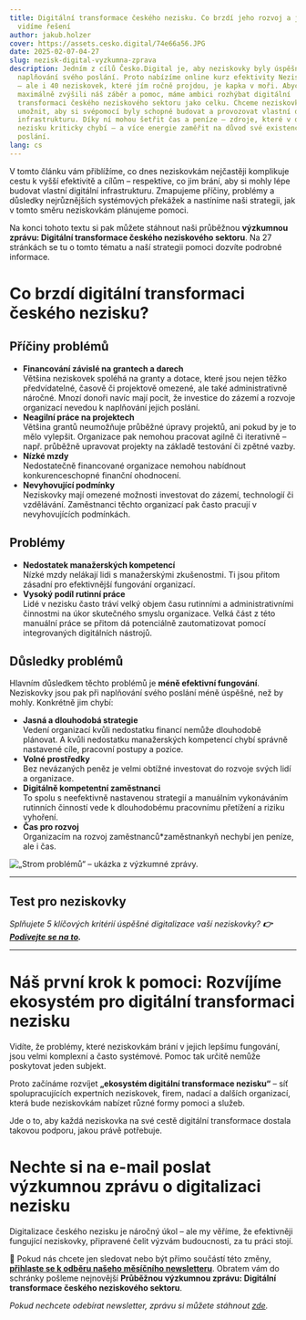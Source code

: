```yaml
---
title: Digitální transformace českého nezisku. Co brzdí jeho rozvoj a jaká
  vidíme řešení
author: jakub.holzer
cover: https://assets.cesko.digital/74e66a56.JPG
date: 2025-02-07-04-27
slug: nezisk-digital-vyzkumna-zprava
description: Jedním z cílů Česko.Digital je, aby neziskovky byly úspěšnější při
  naplňování svého poslání. Proto nabízíme online kurz efektivity Nezisk.Digital
  – ale i 40 neziskovek, které jím ročně projdou, je kapka v moři. Abychom
  maximálně zvýšili náš záběr a pomoc, máme ambici rozhýbat digitální
  transformaci českého neziskového sektoru jako celku. Chceme neziskovkám
  umožnit, aby si svépomocí byly schopné budovat a provozovat vlastní digitální
  infrastrukturu. Díky ní mohou šetřit čas a peníze – zdroje, které v dnešním
  nezisku kriticky chybí – a více energie zaměřit na důvod své existence, své
  poslání.
lang: cs
---
```

V tomto článku vám přiblížíme, co dnes neziskovkám nejčastěji komplikuje cestu k vyšší efektivitě a cílům – respektive, co jim brání, aby si mohly lépe budovat vlastní digitální infrastrukturu. Zmapujeme příčiny, problémy a důsledky nejrůznějších systémových překážek a nastíníme naši strategii, jak v tomto směru neziskovkám plánujeme pomoci.

Na konci tohoto textu si pak můžete stáhnout naši průběžnou **výzkumnou zprávu: Digitální transformace českého neziskového sektoru**. Na 27 stránkách se tu o tomto tématu a naší strategii pomoci dozvíte podrobné informace. 

# Co brzdí digitální transformaci českého nezisku?

## Příčiny problémů

* **Financování závislé na grantech a darech**\
  Většina neziskovek spoléhá na granty a dotace, které jsou nejen těžko předvídatelné, časově či projektově omezené, ale také administrativně náročné. Mnozí donoři navíc mají pocit, že investice do zázemí a rozvoje organizací nevedou k naplňování jejich poslání.
* **Neagilní práce na projektech**\
  Většina grantů neumožňuje průběžné úpravy projektů, ani pokud by je to mělo vylepšit. Organizace pak nemohou pracovat agilně či iterativně – např. průběžně upravovat projekty na základě testování či zpětné vazby.
* **Nízké mzdy**\
  Nedostatečně financované organizace nemohou nabídnout konkurenceschopné finanční ohodnocení.
* **Nevyhovující podmínky**\
  Neziskovky mají omezené možnosti investovat do zázemí, technologií či vzdělávání. Zaměstnanci těchto organizací pak často pracují v nevyhovujících podmínkách.

## Problémy

* **Nedostatek manažerských kompetencí**\
  Nízké mzdy nelákají lidi s manažerskými zkušenostmi. Ti jsou přitom zásadní pro efektivnější fungování organizací.
* **Vysoký podíl rutinní práce**\
  Lidé v nezisku často tráví velký objem času rutinními a administrativními činnostmi na úkor skutečného smyslu organizace. Velká část z této manuální práce se přitom dá potenciálně zautomatizovat pomocí integrovaných digitálních nástrojů.

## Důsledky problémů

Hlavním důsledkem těchto problémů je **méně efektivní fungování**. Neziskovky jsou pak při naplňování svého poslání méně úspěšné, než by mohly. Konkrétně jim chybí:

* **Jasná a dlouhodobá strategie**\
  Vedení organizací kvůli nedostatku financí nemůže dlouhodobě plánovat. A kvůli nedostatku manažerských kompetencí chybí správně nastavené cíle, pracovní postupy a pozice.
* **Volné prostředky**\
  Bez nevázaných peněz je velmi obtížné investovat do rozvoje svých lidí a organizace.
* **Digitálně kompetentní zaměstnanci**\
  To spolu s neefektivně nastavenou strategií a manuálním vykonáváním rutinních činností vede k dlouhodobému pracovnímu přetížení a riziku vyhoření.
* **Čas pro rozvoj**\
  Organizacím na rozvoj zaměstnanců*zaměstnankyň nechybí jen peníze, ale i čas.

![](https://assets.cesko.digital/7da3a867.png "„Strom problémů“ – ukázka z výzkumné zprávy.")

- - -

## Test pro neziskovky

*Splňujete 5 klíčových kritérií úspěšné digitalizace vaší neziskovky? **👉** **[Podívejte se na to](https://blog.cesko.digital/2025/01/test-pripravenosti-nno-na-digitaliazci).***

- - -

# Náš první krok k pomoci: Rozvíjíme ekosystém pro digitální transformaci nezisku

Vidíte, že problémy, které neziskovkám brání v jejich lepšímu fungování, jsou velmi komplexní a často systémové. Pomoc tak určitě nemůže poskytovat jeden subjekt.  

Proto začínáme rozvíjet **„ekosystém digitální transformace nezisku“** – síť spolupracujících expertních neziskovek, firem, nadací a dalších organizací, která bude neziskovkám nabízet různé formy pomoci a služeb.  

Jde o to, aby každá neziskovka na své cestě digitální transformace dostala takovou podporu, jakou právě potřebuje.

# Nechte si na e-mail poslat výzkumnou zprávu o digitalizaci nezisku

Digitalizace českého nezisku je náročný úkol – ale my věříme, že efektivněji fungující neziskovky, připravené čelit výzvám budoucnosti, za tu práci stojí.  

📩 Pokud nás chcete jen sledovat nebo být přímo součástí této změny, **[přihlaste se k odběru našeho měsíčního newsletteru](https://ceskodigital.ecomailapp.cz/public/form/9-54057be166928eb6fcc57504dc847797)**. Obratem vám do schránky pošleme nejnovější **Průběžnou výzkumnou zprávu: Digitální transformace českého neziskového sektoru**.  

*Pokud nechcete odebírat newsletter, zprávu si můžete stáhnout [zde](https://drive.google.com/file/d/11N0bO-pAT_tEaJ41xoQA5DBNx9VD8RA9/view).*
